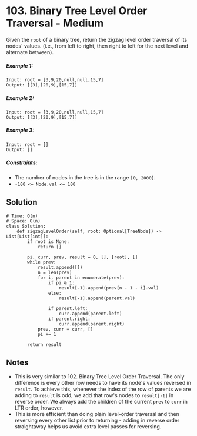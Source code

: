 # 103. Binary Tree Level Order Traversal - Medium

Given the `root` of a binary tree, return the zigzag level order traversal of its nodes' values. (i.e., from left to right, then right to left for the next level and alternate between).

##### Example 1:

```
Input: root = [3,9,20,null,null,15,7]
Output: [[3],[20,9],[15,7]]
```

##### Example 2:

```
Input: root = [3,9,20,null,null,15,7]
Output: [[3],[20,9],[15,7]]
```

##### Example 3:

```
Input: root = []
Output: []
```

##### Constraints:

- The number of nodes in the tree is in the range `[0, 2000]`.
- `-100 <= Node.val <= 100`

## Solution

```
# Time: O(n)
# Space: O(n)
class Solution:
    def zigzagLevelOrder(self, root: Optional[TreeNode]) -> List[List[int]]:
        if root is None:
            return []
        
        pi, curr, prev, result = 0, [], [root], []
        while prev:
            result.append([])
            n = len(prev)
            for i, parent in enumerate(prev):
                if pi & 1:
                    result[-1].append(prev[n - 1 - i].val)
                else:
                    result[-1].append(parent.val)
                    
                if parent.left:
                    curr.append(parent.left)
                if parent.right:
                    curr.append(parent.right)
            prev, curr = curr, []
            pi += 1
        
        return result
```

## Notes
- This is very similar to 102. Binary Tree Level Order Traversal. The only difference is every other row needs to have its node's values reversed in `result`. To achieve this, whenever the index of the row of parents we are adding to `result` is odd, we add that row's nodes to `result[-1]` in reverse order. We always add the children of the current `prev` to `curr` in LTR order, however.
- This is more efficient than doing plain level-order traversal and then reversing every other list prior to returning - adding in reverse order straightaway helps us avoid extra level passes for reversing.